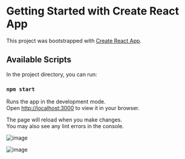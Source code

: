 # Getting Started with Create React App

This project was bootstrapped with [Create React App](https://github.com/facebook/create-react-app).

## Available Scripts

In the project directory, you can run:

### `npm start`

Runs the app in the development mode.\
Open [http://localhost:3000](http://localhost:3000) to view it in your browser.

The page will reload when you make changes.\
You may also see any lint errors in the console.

![image](https://user-images.githubusercontent.com/106722338/208351881-4582338d-ce0b-4579-a8ae-9efabb5fb85f.png)


![image](https://user-images.githubusercontent.com/106722338/208351728-0f75a8c5-7ddf-4fcc-9ca9-bbbe8a692dd1.png)


